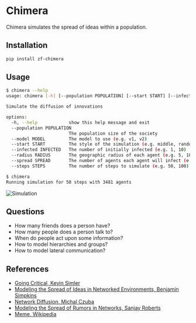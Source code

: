 # Chimera

Chimera simulates the spread of ideas within a population.

## Installation

```bash
pip install zf-chimera
```

## Usage

```bash
$ chimera --help
usage: chimera [-h] [--population POPULATION] [--start START] [--infected INFECTED] [--radius RADIUS] [--spread SPREAD] [--steps STEPS]

Simulate the diffusion of innovations

options:
  -h, --help            show this help message and exit
  --population POPULATION
                        The population size of the society
  --model MODEL         The model to use (e.g. v1, v2)
  --start START         The style of the simulation (e.g. middle, random)
  --infected INFECTED   The number of initially infected (e.g. 1, 10)
  --radius RADIUS       The geographic radius of each agent (e.g. 5, 10)
  --spread SPREAD       The number of agents each agent will infect (e.g. 2, 7)
  --steps STEPS         The number of steps to simulate (e.g. 50, 100)
```

```bash
$ chimera
Running simulation for 50 steps with 3481 agents
```

![Simulation](./data/Figure_1.png)

## Questions

- How many friends does a person have?
- How many people does a person talk to?
- When do people act upon some information?
- How to model hierarchies and groups?
- How to model lateral communication?

## References

* [Going Critical, Kevin Simler](https://meltingasphalt.com/interactive/going-critical/)
* [Modeling the Spread of Ideas in Networked Environments, Benjamin Simpkins](https://eprints.soton.ac.uk/271104/1/AHFE_CCDM_Poster.pdf)
* [Network Diffusion, Michal Czuba](https://network-diffusion.readthedocs.io/en/latest/propagation_model_example.html#purpose-of-propagationmodel-module)
* [Modeling the Spread of Rumors in Networks, Sanjay Roberts](https://digitalccbeta.coloradocollege.edu/pid/coccc:17723/datastream/OBJ)
* [Meme, Wikipedia](https://en.wikipedia.org/wiki/Meme)